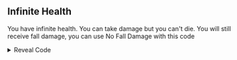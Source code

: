 ## Infinite Health

You have infinite health. You can take damage but you can't die. You will still receive fall damage, you can use No Fall Damage with this code

<details>
<summary>Reveal Code</summary>

```armv7
0034C914 E12FFF1E
```
</details>